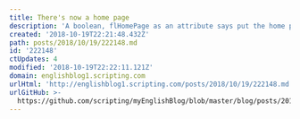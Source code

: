 ```yaml
---
title: There's now a home page
description: 'A boolean, flHomePage as an attribute says put the home page text here.'
created: '2018-10-19T22:21:48.432Z'
path: posts/2018/10/19/222148.md
id: '222148'
ctUpdates: 4
modified: '2018-10-19T22:22:11.121Z'
domain: englishblog1.scripting.com
urlHtml: 'http://englishblog1.scripting.com/posts/2018/10/19/222148.md'
urlGitHub: >-
  https://github.com/scripting/myEnglishBlog/blob/master/blog/posts/2018/10/19/222148.md
---
```


